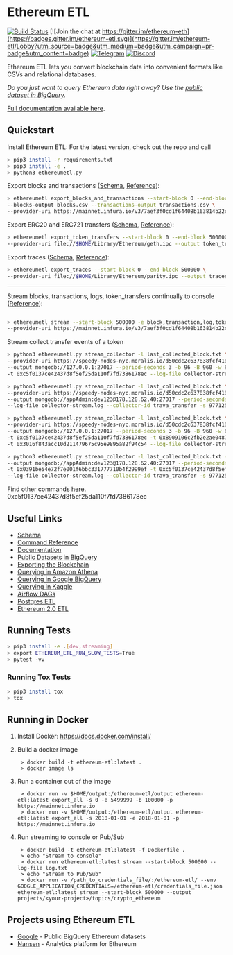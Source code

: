 # Ethereum ETL

[![Build Status](https://travis-ci.org/blockchain-etl/ethereum-etl.png)](https://travis-ci.org/blockchain-etl/ethereum-etl)
[![Join the chat at https://gitter.im/ethereum-eth](https://badges.gitter.im/ethereum-etl.svg)](https://gitter.im/ethereum-etl/Lobby?utm_source=badge&utm_medium=badge&utm_campaign=pr-badge&utm_content=badge)
[![Telegram](https://img.shields.io/badge/telegram-join%20chat-blue.svg)](https://t.me/joinchat/GsMpbA3mv1OJ6YMp3T5ORQ)
[![Discord](https://img.shields.io/badge/discord-join%20chat-blue.svg)](https://discord.gg/wukrezR)

Ethereum ETL lets you convert blockchain data into convenient formats like CSVs and relational databases.

*Do you just want to query Ethereum data right away? Use the [public dataset in BigQuery](https://console.cloud.google.com/marketplace/details/ethereum/crypto-ethereum-blockchain).*

[Full documentation available here](http://ethereum-etl.readthedocs.io/).

## Quickstart

Install Ethereum ETL:
For the latest version, check out the repo and call 
```bash
> pip3 install -r requirements.txt 
> pip3 install -e . 
> python3 ethereumetl.py
```

Export blocks and transactions ([Schema](docs/schema.md#blockscsv), [Reference](docs/commands.md#export_blocks_and_transactions)):

```bash
> ethereumetl export_blocks_and_transactions --start-block 0 --end-block 500000 \
--blocks-output blocks.csv --transactions-output transactions.csv \
--provider-uri https://mainnet.infura.io/v3/7aef3f0cd1f64408b163814b22cc643c
```

Export ERC20 and ERC721 transfers ([Schema](docs/schema.md#token_transferscsv), [Reference](docs/commands.md##export_token_transfers)):

```bash
> ethereumetl export_token_transfers --start-block 0 --end-block 500000 \
--provider-uri file://$HOME/Library/Ethereum/geth.ipc --output token_transfers.csv
```

Export traces ([Schema](docs/schema.md#tracescsv), [Reference](docs/commands.md#export_traces)):

```bash
> ethereumetl export_traces --start-block 0 --end-block 500000 \
--provider-uri file://$HOME/Library/Ethereum/parity.ipc --output traces.csv
```

---

Stream blocks, transactions, logs, token_transfers continually to console ([Reference](docs/commands.md#stream)):

```bash

> ethereumetl stream --start-block 500000 -e block,transaction,log,token_transfer --log-file log.txt \
--provider-uri https://mainnet.infura.io/v3/7aef3f0cd1f64408b163814b22cc643c
```

Stream collect transfer events of a token
```bash
> python3 ethereumetl.py stream_collector -l last_collected_block.txt \
--provider-uri https://speedy-nodes-nyc.moralis.io/d50cdc2c637838fcf416892c/bsc/mainnet/archive \
--output mongodb://127.0.0.1:27017 --period-seconds 3 -b 96 -B 960 -w 8 -t 0x0391be54e72f7e001f6bbc331777710b4f2999ef  \
-t 0xc5f0137ce42437d8f5ef25da110f7fd7386178ec --log-file collector-stream.log --collector-id trava_transfer -s 9771252 
```

```bash
> python3 ethereumetl.py stream_collector -l last_collected_block.txt \
--provider-uri https://speedy-nodes-nyc.moralis.io/d50cdc2c637838fcf416892c/bsc/mainnet/archive \
--output mongodb://appAdmin:dev123@178.128.62.40:27017 --period-seconds 3 -b 96 -B 960 -w 8 -t 0x0391be54e72f7e001f6bbc331777710b4f2999ef  \
--log-file collector-stream.log --collector-id trava_transfer -s 9771252
```

```bash
> python3 ethereumetl.py stream_collector -l last_collected_block.txt \
--provider-uri https://speedy-nodes-nyc.moralis.io/d50cdc2c637838fcf416892c/bsc/mainnet/archive \ 
--output mongodb://127.0.0.1:27017 --period-seconds 3 -b 96 -B 960 -w 8 -t 0x0391be54e72f7e001f6bbc331777710b4f2999ef \  
-t 0xc5f0137ce42437d8f5ef25da110f7fd7386178ec -t 0x8909106c2fb2e2ae048757ff567ac2c88e6348f9 \
-t 0x3016f843acc10d211479675c95e9895a82f94c54 --log-file collector-stream.log --collector-id trava_transfer -s 9771252
```

```bash
> python3 ethereumetl.py stream_collector -l last_collected_block.txt --provider-uri https://speedy-nodes-nyc.moralis.io/d50cdc2c637838fcf416892c/bsc/mainnet/archive \
--output mongodb://appAdmin:dev123@178.128.62.40:27017 --period-seconds 3 -b 96 -B 960 -w 8 \
-t 0x0391be54e72f7e001f6bbc331777710b4f2999ef -t 0xc5f0137ce42437d8f5ef25da110f7fd7386178ec -t 0x8909106c2fb2e2ae048757ff567ac2c88e6348f9 -t 0x3016f843acc10d211479675c95e9895a82f94c54 \
--log-file collector-stream.log --collector-id trava_transfer -s 9771252
```

Find other commands [here](https://ethereum-etl.readthedocs.io/en/latest/commands/).
0xc5f0137ce42437d8f5ef25da110f7fd7386178ec
## Useful Links

- [Schema](https://ethereum-etl.readthedocs.io/en/latest/schema/)
- [Command Reference](https://ethereum-etl.readthedocs.io/en/latest/commands/)
- [Documentation](https://ethereum-etl.readthedocs.io/)
- [Public Datasets in BigQuery](https://github.com/blockchain-etl/public-datasets)  
- [Exporting the Blockchain](https://ethereum-etl.readthedocs.io/en/latest/exporting-the-blockchain/)
- [Querying in Amazon Athena](https://ethereum-etl.readthedocs.io/en/latest/amazon-athena/)
- [Querying in Google BigQuery](https://ethereum-etl.readthedocs.io/en/latest/google-bigquery/)
- [Querying in Kaggle](https://www.kaggle.com/bigquery/ethereum-blockchain)
- [Airflow DAGs](https://github.com/blockchain-etl/ethereum-etl-airflow)
- [Postgres ETL](https://github.com/blockchain-etl/ethereum-etl-postgresql)
- [Ethereum 2.0 ETL](https://github.com/blockchain-etl/ethereum2-etl)

## Running Tests

```bash
> pip3 install -e .[dev,streaming]
> export ETHEREUM_ETL_RUN_SLOW_TESTS=True
> pytest -vv
```

### Running Tox Tests

```bash
> pip3 install tox
> tox
```

## Running in Docker

1. Install Docker: https://docs.docker.com/install/

2. Build a docker image
        
        > docker build -t ethereum-etl:latest .
        > docker image ls
        
3. Run a container out of the image

        > docker run -v $HOME/output:/ethereum-etl/output ethereum-etl:latest export_all -s 0 -e 5499999 -b 100000 -p https://mainnet.infura.io
        > docker run -v $HOME/output:/ethereum-etl/output ethereum-etl:latest export_all -s 2018-01-01 -e 2018-01-01 -p https://mainnet.infura.io

4. Run streaming to console or Pub/Sub

        > docker build -t ethereum-etl:latest -f Dockerfile .
        > echo "Stream to console"
        > docker run ethereum-etl:latest stream --start-block 500000 --log-file log.txt
        > echo "Stream to Pub/Sub"
        > docker run -v /path_to_credentials_file/:/ethereum-etl/ --env GOOGLE_APPLICATION_CREDENTIALS=/ethereum-etl/credentials_file.json ethereum-etl:latest stream --start-block 500000 --output projects/<your-project>/topics/crypto_ethereum

## Projects using Ethereum ETL
* [Google](https://goo.gl/oY5BCQ) - Public BigQuery Ethereum datasets
* [Nansen](https://www.nansen.ai/?ref=ethereumetl) - Analytics platform for Ethereum
